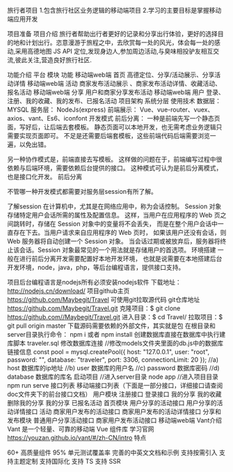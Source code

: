 旅行者项目
1.包含旅行社区业务逻辑的移动端项目
2.学习的主要目标是掌握移动端应用开发

项目准备
项目介绍
旅行者帮助出行者更好的记录和分享出行体验，更好的选择目的地和计划出行。恣意漫游于旅程之中，去欣赏每一处的风光，体会每一处的感动,采用高德地图 JS API 定位,发现身边人,参加周边活动,与臭味相投驴友相互交流,彼此关注,营造良好旅行社区.

功能介绍
平台	模块	功能
移动端web端	首页	高德定位、分享/活动展示、分享活动详情
移动端web端	活动	商家发布活动展示 、商家发布活动详情、收藏活动、报名活动
移动端web端	分享	用户和商家分享发布活动
移动端web端	用户	登录、注册、我的收藏、我的发布、已报名活动
项目架构
系统分层	使用技术
数据层：	MYSQL
服务层：	NodeJs(express)
前端展示：	Vue、vue-router、vuex、axios、vant、Es6、iconfont
开发模式
前后分离：
一种是前端先写一个静态页面，写好后，让后端去套模板。 静态页面可以本地开发，也无需考虑业务逻辑只需要实现页面即可。 不足是还需要后端套模板，这些前端代码后端需要浏览一遍，以免出错。

另一种协作模式是，前端直接去写模板。 这样做的问题在于，前端编写过程中很依赖与后端环境，需要依赖后台提供的接口。 这种模式可认为是前后分离模式，也是接口化开发。 前后分离

不管哪一种开发模式都需要对服务层session有所了解。

了解session
在计算机中，尤其是在网络应用中，称为会话控制。 Session 对象存储特定用户会话所需的属性及配置信息。 这样，当用户在应用程序的 Web 页之间跳转时，存储在 Session 对象中的变量将不会丢失， 而是在整个用户会话中一直存在下去。当用户请求来自应用程序的 Web 页时， 如果该用户还没有会话，则 Web 服务器将自动创建一个 Session 对象。 当会话过期或被放弃后，服务器将终止该会话。Session 对象最常见的一个用法就是存储用户的首选项。
环境搭建
一般在进行前后分离开发需要配置好本地开发环境，
也就是说需要在本地搭建后台开发环境，node，java，php，等后台编程语言，提供接口支持。

项目后台编程语言是nodejs所有必须安装nodejs软件 下载地址：http://nodejs.cn/download/
项目github主页 https://github.com/Maybegit/Travel
可使用git拉取源代码
    git仓库地址 https://github.com/Maybegit/Travel.git
    克隆项目：$ git clone https://github.com//Maybegit/Travel.git 
    进入目录：$ cd Travel/
    拉取项目：$ git pull origin master
下载源码需要依赖的外部文件，其实就是包 在根目录和server目录执行命令：
    npm i  或者  npm install
创建数据库直接在数据库中执行建库脚本 traveler.sql
修改数据库连接
    //修改models文件夹里面的db.js中的数据库链接信息
    const pool  = mysql.createPool({
        host: "127.0.0.1",
        user: "root",
        password: "",
        database: "traveler",
        port: 3306,
        connectionLimit: 20
    });
    //a)	host 数据库的ip地址
    //b)	user 数据库的用户名
    //c)	password 数据库密码
    //d)	database 数据库的库名
启动项目
     //进入server目录
        node app
     //进入项目目录
       npm run serve 
接口列表
移动端接口列表（下面是一部分接口，详细接口请查阅doc文件夹下的前台接口文档）
用户模块
注册接口
登录接口
我的分享
我的收藏
删除我的分享
我的分享
已报名活动
首页模块
用户分享的活动接口
用户分享的活动详情接口
活动
商家用户发布的活动接口
商家用户发布的活动详情接口
分享和发布模块
普通用户分享活动接口
商家用户发布活动接口
移动端web端
Vant介绍
Vant 是一个轻量、可靠的移动端 Vue 组件库
学习官网 https://youzan.github.io/vant/#/zh-CN/intro
特点

60+ 高质量组件
95% 单元测试覆盖率
完善的中英文文档和示例
支持按需引入
支持主题定制
支持国际化
支持 TS
支持 SSR
